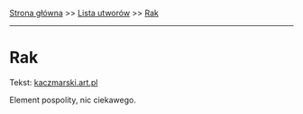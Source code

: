 [Strona główna](../index.md) >> [Lista utworów](../list.md) >> [Rak](505.md)

---

# Rak

Tekst: [kaczmarski.art.pl](https://www.kaczmarski.art.pl/tworczosc/wiersze/rak/)

Element pospolity, nic ciekawego.